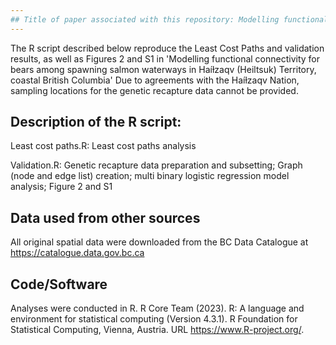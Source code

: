 ```yaml
---
## Title of paper associated with this repository: Modelling functional connectivity for bears among spawning salmon waterways in Haíɫzaqv (Heiltsuk) Territory, coastal British Columbia
---
```


The R script described below reproduce the Least Cost Paths and validation results, as well as Figures 2 and S1 in 'Modelling functional connectivity for bears among spawning salmon waterways in Haíɫzaqv (Heiltsuk) Territory, coastal British Columbia' 
Due to agreements with the Haíɫzaqv Nation, sampling locations for the genetic recapture data cannot be provided. 

## Description of the R script:

Least cost paths.R:
Least cost paths analysis

Validation.R:
Genetic recapture data preparation and subsetting; Graph (node and edge list) creation; multi binary logistic regression model analysis; Figure 2 and S1

## Data used from other sources
All original spatial data were downloaded from the BC Data Catalogue at https://catalogue.data.gov.bc.ca


## Code/Software
Analyses were conducted in R.
R Core Team (2023). R: A language and environment for statistical
computing (Version 4.3.1). R Foundation for Statistical Computing, Vienna, Austria.
URL https://www.R-project.org/.
